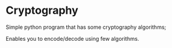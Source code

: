 # Cryptography

Simple python program that has some cryptography algorithms;

Enables you to encode/decode using few algorithms.
